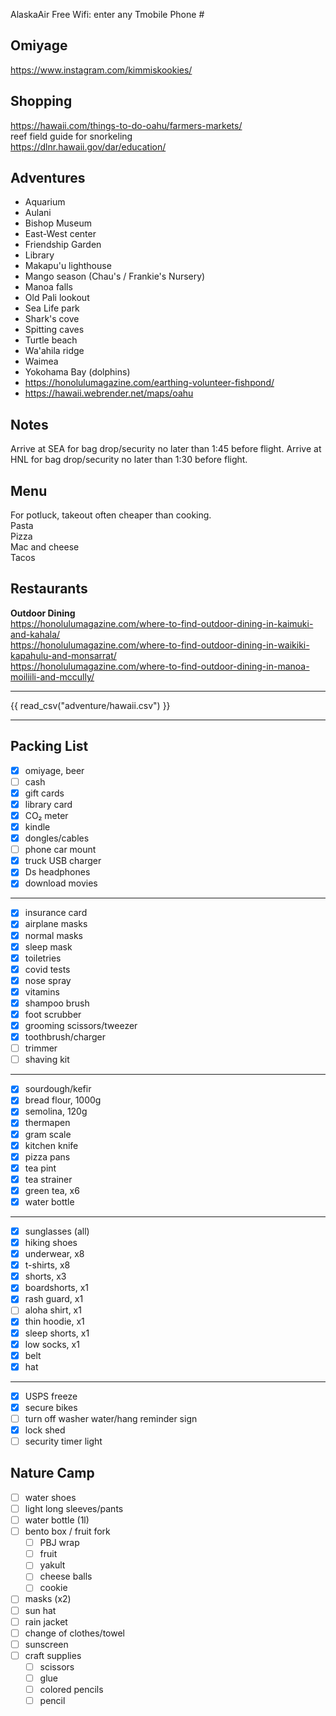 AlaskaAir Free Wifi: enter any Tmobile Phone #

## Omiyage
https://www.instagram.com/kimmiskookies/

## Shopping
https://hawaii.com/things-to-do-oahu/farmers-markets/  
reef field guide for snorkeling  
https://dlnr.hawaii.gov/dar/education/  

## Adventures
* Aquarium
* Aulani
* Bishop Museum
* East-West center
* Friendship Garden
* Library
* Makapu'u lighthouse
* Mango season (Chau's / Frankie's Nursery)
* Manoa falls
* Old Pali lookout
* Sea Life park
* Shark's cove
* Spitting caves
* Turtle beach
* Wa'ahila ridge
* Waimea
* Yokohama Bay (dolphins)
* https://honolulumagazine.com/earthing-volunteer-fishpond/
* https://hawaii.webrender.net/maps/oahu

## Notes
Arrive at SEA for bag drop/security no later than 1:45 before flight.
Arrive at HNL for bag drop/security no later than 1:30 before flight.

## Menu
For potluck, takeout often cheaper than cooking.  
Pasta  
Pizza  
Mac and cheese  
Tacos  

## Restaurants
**Outdoor Dining**  
https://honolulumagazine.com/where-to-find-outdoor-dining-in-kaimuki-and-kahala/  
https://honolulumagazine.com/where-to-find-outdoor-dining-in-waikiki-kapahulu-and-monsarrat/  
https://honolulumagazine.com/where-to-find-outdoor-dining-in-manoa-moiliili-and-mccully/  

---
{{ read_csv("adventure/hawaii.csv") }}

---
## Packing List
- [x] omiyage, beer
- [ ] cash
- [x] gift cards
- [x] library card
- [x] CO₂ meter
- [x] kindle
- [x] dongles/cables
- [ ] phone car mount
- [x] truck USB charger
- [x] Ds headphones
- [x] download movies
---
- [x] insurance card
- [x] airplane masks
- [x] normal masks
- [x] sleep mask
- [x] toiletries
- [x] covid tests
- [x] nose spray
- [x] vitamins
- [x] shampoo brush
- [x] foot scrubber
- [x] grooming scissors/tweezer
- [x] toothbrush/charger
- [ ] trimmer
- [ ] shaving kit
---
- [x] sourdough/kefir
- [x] bread flour, 1000g
- [x] semolina, 120g
- [x] thermapen
- [x] gram scale
- [x] kitchen knife
- [x] pizza pans
- [x] tea pint
- [x] tea strainer
- [x] green tea, x6
- [x] water bottle
---
- [x] sunglasses (all)
- [x] hiking shoes
- [x] underwear, x8
- [x] t-shirts, x8
- [x] shorts, x3
- [x] boardshorts, x1
- [x] rash guard, x1
- [ ] aloha shirt, x1
- [x] thin hoodie, x1
- [x] sleep shorts, x1
- [x] low socks, x1
- [x] belt
- [x] hat
---
- [x] USPS freeze
- [x] secure bikes
- [ ] turn off washer water/hang reminder sign
- [x] lock shed
- [ ] security timer light

## Nature Camp
- [ ] water shoes
- [ ] light long sleeves/pants
- [ ] water bottle (1l)
- [ ] bento box / fruit fork
    - [ ] PBJ wrap
    - [ ] fruit
    - [ ] yakult
    - [ ] cheese balls
    - [ ] cookie
- [ ] masks (x2)
- [ ] sun hat
- [ ] rain jacket
- [ ] change of clothes/towel
- [ ] sunscreen
- [ ] craft supplies
    - [ ] scissors
    - [ ] glue
    - [ ] colored pencils
    - [ ] pencil
